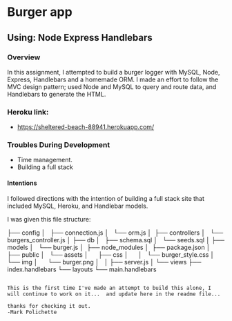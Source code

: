 # Burger app 

## Using: Node Express Handlebars

### Overview

In this assignment, I attempted to build a burger logger with MySQL, Node, Express, Handlebars and a homemade ORM. I made an effort to follow the MVC design pattern; used Node and MySQL to query and route data, and Handlebars to generate the HTML.

### Heroku link:

* https://sheltered-beach-88941.herokuapp.com/

### Troubles During Development

* Time management. 
* Building a full stack

#### Intentions

I followed directions with the intention of building a full stack site that included MySQL, Heroku, and Handlebar models.  

I was given this file structure:

├── config
│   ├── connection.js
│   └── orm.js
│ 
├── controllers
│   └── burgers_controller.js
│
├── db
│   ├── schema.sql
│   └── seeds.sql
│
├── models
│   └── burger.js
│ 
├── node_modules
│ 
├── package.json
│
├── public
│   └── assets
│       ├── css
│       │   └── burger_style.css
│       └── img
│           └── burger.png
│   
│
├── server.js
│
└── views
    ├── index.handlebars
    └── layouts
        └── main.handlebars
```

This is the first time I've made an attempt to build this alone, I will continue to work on it...  and update here in the readme file...

thanks for checking it out.
-Mark Polichette
